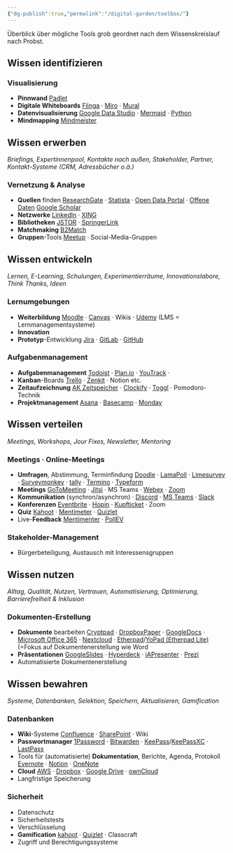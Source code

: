 ```yaml
---
{"dg-publish":true,"permalink":"/digital-garden/toolbox/"}
---
```


Überblick über mögliche Tools grob geordnet nach dem Wissenskreislauf nach Probst.

## Wissen identifizieren

### Visualisierung

- **Pinnwand** [Padlet](https://padlet.com/)
- **Digitale Whiteboards** [Flinga](https://flinga.fi/) &middot; [Miro](https://miro.com/) &middot; [Mural](https://www.mural.co/)
- **Datenvisualisierung** [Google Data Studio](https://lookerstudio.google.com/overview) &middot; [Mermaid](https://mermaid.js.org/) &middot; [Python](https://www.python.org/)
- **Mindmapping** [Mindmeister](https://www.mindmeister.com/de)


## Wissen erwerben

_Briefings, Expertinnenpool, Kontakte nach außen, Stakeholder, Partner, Kontakt-Systeme (CRM, Adressbücher o.ä.)_

### Vernetzung & Analyse

- **Quellen** finden [ResearchGate](https://www.researchgate.net/) &middot; [Statista](https://statista.com/) &middot; [Open Data Portal](https://www.opendataportal.at/) &middot; [Offene Daten](https://www.data.gv.at/) [Google Scholar](https://scholar.google.com/)
- **Netzwerke** [LinkedIn](https://www.linkedin.com/) &middot; [XING](https://www.xing.com/)
- **Bibliotheken** [JSTOR](https://www.jstor.org/) &middot; [SpringerLink](https://link.springer.com/)
- **Matchmaking** [B2Match](https://www.b2match.com/de)
- **Gruppen**-Tools [Meetup](https://www.meetup.com/) &middot; Social-Media-Gruppen


## Wissen entwickeln

_Lernen, E-Learning, Schulungen, Experimentierräume, Innovationslabore, Think Thanks, Ideen_

### Lernumgebungen

 -  **Weiterbildung** [Moodle](https://www.instructure.com/canvas) &middot; [Canvas](https://www.instructure.com/canvas) &middot; Wikis &middot; [Udemy](https://www.udemy.com/) (LMS = Lernmanagementsysteme)
-  **Innovation**
-  **Prototyp**-Entwicklung [Jira](https://jira.atlassian.com/) &middot; [GitLab](https://about.gitlab.com/) &middot; [GitHub](https://github.com/)

### Aufgabenmanagement

-  **Aufgabenmanagement** [Todoist](https://www.todoist.com/) &middot; [Plan.io](https://plan.io/) &middot; [YouTrack](https://www.jetbrains.com/de-de/youtrack/) &middot; 
-  **Kanban**-Boards [Trello](https://trello.com/de) &middot; [Zenkit](https://zenkit.com/de/) &middot; Notion etc.
-  **Zeitaufzeichnung** [AK Zeitspeicher](https://ak-zeitspeicher.at/frontend/#/login) &middot; [Clockify](https://clockify.me/de/) &middot; [Toggl](https://toggl.com/) &middot; Pomodoro-Technik
-  **Projektmanagement** [Asana](https://asana.com/de) &middot; [Basecamp](https://basecamp.com/) &middot; [Monday](https://monday.com/)


## Wissen verteilen

_Meetings, Workshops, Jour Fixes, Newsletter, Mentoring_

### Meetings &middot; Online-Meetings

-  **Umfragen**, Abstimmung, Terminfindung [Doodle](https://doodle.com/de/) &middot; [LamaPoll](https://www.lamapoll.de/) &middot; [Limesurvey](https://www.limesurvey.org/de) &middot; [Surveymonkey](https://de.surveymonkey.com/) &middot; [tally](https://tally.so/) &middot; [Termino](https://www.termino.gv.at/) &middot; [Typeform](https://www.typeform.com/) 
-  **Meetings**  [GoToMeeting](https://www.goto.com/meeting) &middot; [Jitsi](https://jitsi.org/) &middot; MS Teams &middot; [Webex](https://www.webex.com/de/index.html) &middot; [Zoom](https://zoom.us/myhome) 
- **Kommunikation** (synchron/asynchron) &middot; [Discord](https://discord.com/) &middot; [MS Teams](https://www.microsoft.com/de-at/microsoft-teams/log-in) &middot; [Slack](https://slack.com/) 
-  **Konferenzen** [Eventbrite](https://www.eventbrite.at/) &middot; [Hopin](https://hopin.com/) &middot; [Kupfticket](https://kupfticket.com/en) &middot; Zoom
-  **Quiz** [Kahoot](https://kahoot.it/) &middot; [Mentimeter](https://www.mentimeter.com/) &middot; [Quizlet](https://quizlet.com/de)
-  Live-**Feedback** [Mentimenter](https://www.mentimeter.com/) &middot; [PollEV](https://pollev.com/home)

### Stakeholder-Management

-  Bürgerbeteiligung, Austausch mit Interessensgruppen


## Wissen nutzen

_Alltag, Qualität, Nutzen, Vertrauen, Automatisierung, Optimierung, Barrierefreiheit & Inklusion_

### Dokumenten-Erstellung

-  **Dokumente** bearbeiten [Cryptpad](https://cryptpad.fr/) &middot; [DropboxPaper](https://www.dropbox.com/paper/home) &middot;  [GoogleDocs](https://docs.google.com/) &middot; [Microsoft Office 365](https://www.office.com/) &middot;  [Nextcloud](https://nextcloud.com/de/) &middot; [Etherpad](https://etherpad.org/)/[YoPad (Etherpad Lite)](https://yopad.eu/) (=Fokus auf Dokumentenerstellung wie Word
-  **Präsentationen** [GoogleSlides](https://docs.google.com/presentatio) &middot;  [Hyperdeck](https://hyperdeck.io/) &middot; [iAPresenter](https://ia.net/presenter) &middot; [Prezi](https://prezi.com/de/) 
-  Automatisierte Dokumentenerstellung


## Wissen bewahren

_Systeme, Datenbanken, Selektion, Speichern, Aktualisieren, Gamification_

### Datenbanken

-  **Wiki**-Systeme [Confluence](https://www.atlassian.com/de/software/confluence) &middot; [SharePoint](https://www.microsoft.com/de-at/microsoft-365/sharepoint/collaboration) &middot; Wiki
-  **Passwortmanager** [1Password](https://1password.com/) &middot; [Bitwarden](https://bitwarden.com/) &middot; [KeePass](https://keepass.info/)/[KeePassXC](https://keepassxc.org/) &middot; [LastPass](https://www.lastpass.com/) 
-  Tools für (automatisierte) **Dokumentation**, Berichte, Agenda, Protokoll [Evernote](https://evernote.com/de-de) &middot; [Notion](https://www.notion.com/) &middot; [OneNote](https://www.onenote.com/) 
-  **Cloud** [AWS](https://aws.amazon.com/) &middot; [Dropbox](https://www.dropbox.com/home) &middot; [Google Drive](https://drive.google.com/) &middot; [ownCloud](https://owncloud.com/de/)
-  Langfristige Speicherung

### Sicherheit

-  Datenschutz
-  Sicherheitstests
-  Verschlüsselung
-  **Gamification** [kahoot](https://kahoot.it/) &middot; [Quizlet](https://quizlet.com/gb) &middot; Classcraft
-  Zugriff und Berechtigungssysteme